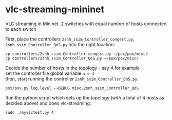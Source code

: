 # vlc-streaming-mininet
VLC streaming in Mininet. 2 switches with equal number of hosts connected to each switch

First, place the controllers `2snh_ssim_Controller_congest.py`, `2snh_ssim_Controller_QoS.py` into the right location:
```
cp controllers/2snh_ssim_Controller_congest.py ~/pox/pox/misc/
cp controllers/2snh_ssim_Controller_QoS.py ~/pox/pox/misc/
```

Decide the number of hosts in the topology - say 4 for example <br>
set the controller file global variable `n = 4` <br>
then, start running the controller `2snh_ssim_Controller_QoS.py`:
```
pox/pox.py log.level --DEBUG misc.2snh_ssim_Controller_QoS
```

Run the python script which sets up the topology (with a total of 4 hosts as decided above) and does vlc-streaming:
```
sudo ./myvlctest.py 4
```

